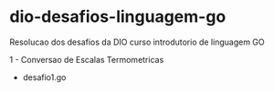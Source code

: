 # dio-desafios-linguagem-go
Resolucao dos desafios da DIO curso introdutorio de linguagem GO

1 - Conversao de Escalas Termometricas 
  - desafio1.go

    
    
